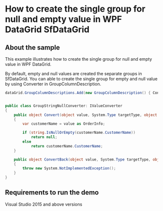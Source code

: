# How to create the single group for null and empty value in WPF DataGrid SfDataGrid

## About the sample
This example illustrates how to create the single group for null and empty value in WPF DataGrid.

By default, empty and null values are created the separate groups in SfDataGrid. You can able to create the single group for empty and null value by using Converter in GroupColumnDescription.

```C#
dataGrid.GroupColumnDescriptions.Add(new GroupColumnDescription() { Converter = new GroupStringNullConverter(), ColumnName = "CustomerName" });


public class GroupStringNullConverter: IValueConverter
{
    public object Convert(object value, System.Type targetType, object parameter, CultureInfo culture)
    {
        var customerName = value as OrderInfo;

        if (string.IsNullOrEmpty(customerName.CustomerName))
            return null;
        else
            return customerName.CustomerName;
    }

    public object ConvertBack(object value, System.Type targetType, object parameter, CultureInfo culture)
    {
        throw new System.NotImplementedException();
    }
}

```
## Requirements to run the demo
Visual Studio 2015 and above versions
